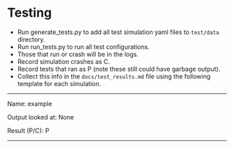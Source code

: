 # Testing #

- Run generate_tests.py to add all test simulation yaml files to `test/data` directory.
- Run run_tests.py to run all test configurations.
- Those that run or crash will be in the logs.
- Record simulation crashes as C.
- Record tests that ran as P (note these still could have garbage output).
- Collect this info in the `docs/test_results.md` file using the following template for each simulation.

---

Name: example

Output looked at: None

Result (P/C): P

---
